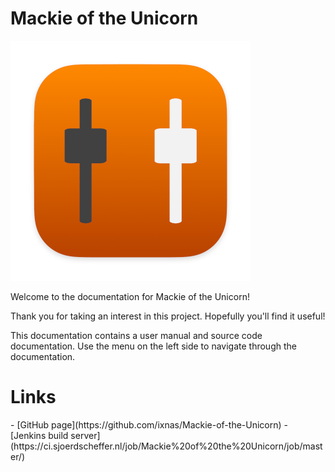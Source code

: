 # Mackie of the Unicorn

<img src="icon.jpg" width="384" alt="Logo">

Welcome to the documentation for Mackie of the Unicorn!

Thank you for taking an interest in this project.
Hopefully you'll find it useful!

This documentation contains a user manual and source code documentation.
Use the menu on the left side to navigate through the documentation.

<h1>Links</h1>
 - [GitHub page](https://github.com/ixnas/Mackie-of-the-Unicorn)
 - [Jenkins build server](https://ci.sjoerdscheffer.nl/job/Mackie%20of%20the%20Unicorn/job/master/)